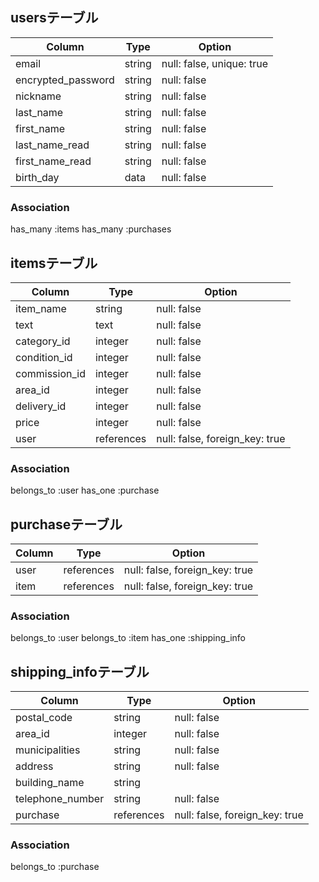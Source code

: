 ## usersテーブル

| Column            | Type   | Option                    |
| ----------------- | ------ | ------------------------- |
| email             | string | null: false, unique: true |
| encrypted_password| string | null: false               |
| nickname          | string | null: false               |
| last_name         | string | null: false               |
| first_name        | string | null: false               |
| last_name_read    | string | null: false               |
| first_name_read   | string | null: false               |
| birth_day         | data   | null: false               |

### Association
has_many :items
has_many :purchases

## itemsテーブル

| Column        | Type       | Option                        |
| ------------- | ---------- | ----------------------------- |
| item_name     | string     | null: false                   |
| text          | text       | null: false                   |
| category_id   | integer    | null: false                   |
| condition_id  | integer    | null: false                   |
| commission_id | integer    | null: false                   |
| area_id       | integer    | null: false                   |
| delivery_id   | integer    | null: false                   |
| price         | integer    | null: false                   |
| user          | references | null: false, foreign_key: true|

### Association
belongs_to :user
has_one :purchase

## purchaseテーブル

| Column     | Type       | Option                         |
| ---------- | ---------- | ------------------------------ |
| user       | references | null: false, foreign_key: true |
| item       | references | null: false, foreign_key: true |

### Association
belongs_to :user
belongs_to :item
has_one :shipping_info

## shipping_infoテーブル

| Column           | Type       | Option                         |
| ---------------- | ---------- | ------------------------------ |
| postal_code      | string     | null: false                    |
| area_id          | integer    | null: false                    |
| municipalities   | string     | null: false                    |
| address          | string     | null: false                    |
| building_name    | string     |                                |
| telephone_number | string     | null: false                    |
| purchase         | references | null: false, foreign_key: true |

### Association
belongs_to :purchase